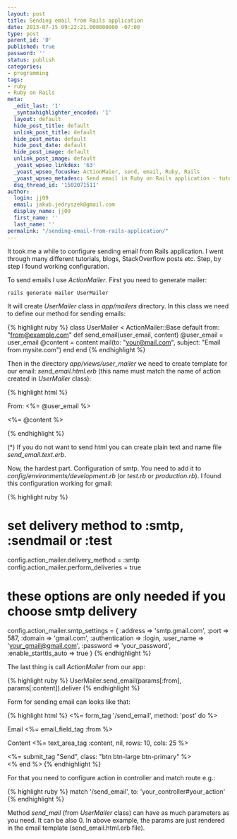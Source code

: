 ```yaml
---
layout: post
title: Sending email from Rails application
date: 2013-07-15 09:22:21.000000000 -07:00
type: post
parent_id: '0'
published: true
password: ''
status: publish
categories:
- programming
tags:
- ruby
- Ruby on Rails
meta:
  _edit_last: '1'
  _syntaxhighlighter_encoded: '1'
  layout: default
  hide_post_title: default
  unlink_post_title: default
  hide_post_meta: default
  hide_post_date: default
  hide_post_image: default
  unlink_post_image: default
  _yoast_wpseo_linkdex: '63'
  _yoast_wpseo_focuskw: ActionMaier, send, email, Ruby, Rails
  _yoast_wpseo_metadesc: Send email in Ruby on Rails application - tutorial / example.
  dsq_thread_id: '1502071511'
author:
  login: jj09
  email: jakub.jedryszek@gmail.com
  display_name: jj09
  first_name: ''
  last_name: ''
permalink: "/sending-email-from-rails-application/"
---
```

<p>It took me a while to configure sending email from Rails application. I went through many different tutorials, blogs, StackOverflow posts etc. Step, by step I found working configuration.</p>
<p>To send emails I use <em>ActionMailer</em>. First you need to generate mailer:</p>
<p><code>rails generate mailer UserMailer</code></p>
<p>It will create <em>UserMailer</em> class in <em>app/mailers</em> directory. In this class we need to define our method for sending emails:</p>

{% highlight ruby %}
class UserMailer < ActionMailer::Base
  default from: "from@example.com"
  def send_email(user_email, content)
  	@user_email = user_email
  	@content = content
  	mail(to: "your@mail.com", subject: "Email from mysite.com")
  end
end
{% endhighlight %}

<p>Then in the directory <em>app/views/user_mailer</em> we need to create template for our email: <em>send_email.html.erb</em> (this name must match the name of action created in <em>UserMailer</em> class):</p>
{% highlight html %}
<!DOCTYPE html>
<html>
  <head>
    <meta content='text/html; charset=UTF-8' http-equiv='Content-Type' />
  </head>
  <body>
    <p>
      From: <%= @user_email %>
    </p>
    <p>
      <%= @content %>
    </p>
  </body>
</html>
{% endhighlight %}
<p>(*) If you do not want to send html you can create plain text and name file <em>send_email.text.erb</em>.</p>
<p>Now, the hardest part. Configuration of smtp. You need to add it to <em>config/environments/development.rb</em> (or <em>test.rb</em> or <em>production.rb</em>). I found this configuration working for gmail:</p>


{% highlight ruby %}
# set delivery method to :smtp, :sendmail or :test
  config.action_mailer.delivery_method = :smtp
  config.action_mailer.perform_deliveries = true
  # these options are only needed if you choose smtp delivery
  config.action_mailer.smtp_settings = {
    :address        => 'smtp.gmail.com',
    :port           => 587,
    :domain         => 'gmail.com',
    :authentication => :login,
    :user_name      => 'your_gmail@gmail.com',
    :password       => 'your_password',
    :enable_starttls_auto => true
  }
{% endhighlight %}

<p>The last thing is call <em>ActionMailer</em> from our app:</p>


{% highlight ruby %}
UserMailer.send_email(params[:from], params[:content]).deliver
{% endhighlight %}

<p>Form for sending email can looks like that:

{% highlight html %}
<%= form_tag '/send_email', method: 'post' do %>
	<div class="field">
		Email
    <%= email_field_tag :from %>
  </div></p>
<p>	<div class="field">
		Content
    <%= text_area_tag :content, nil, rows: 10, cols: 25 %>
  </div></p>
<p>  <div class="actions">
    <%= submit_tag "Send", class: "btn btn-large btn-primary" %>
  </div>
<% end %>
{% endhighlight %}

<p>For that you need to configure action in controller and match route e.g.:</p>

{% highlight ruby %}
match '/send_email', to: 'your_controller#your_action'
{% endhighlight %}

<p>Method <em>send_mail</em> (from <em>UserMailer</em> class) can have as much parameters as you need. It can be also 0. In above example, the params are just rendered in the email template (send_email.html.erb file).</p>
